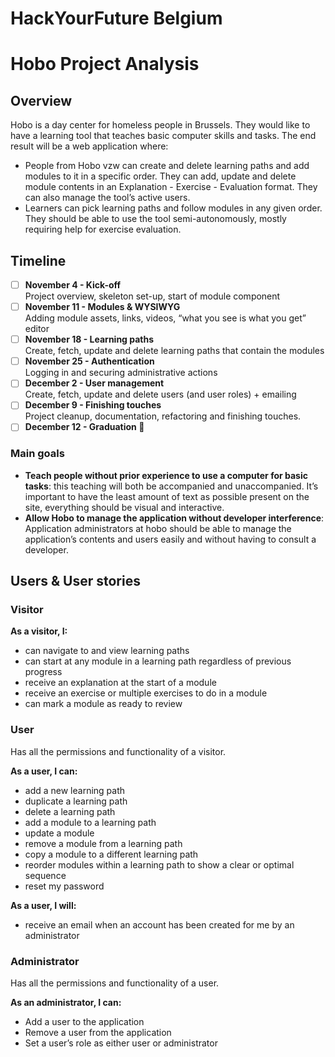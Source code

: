 # HackYourFuture Belgium
# Hobo Project Analysis

## Overview
Hobo is a day center for homeless people in Brussels. They would like to have a learning tool that teaches basic computer skills and tasks.
The end result will be a web application where:
  - People from Hobo vzw can create and delete learning paths and add modules to it in a specific order. They can add, update and delete module contents in an Explanation - Exercise - Evaluation format. They can also manage the tool’s active users.
  - Learners can pick learning paths and follow modules in any given order. They should be able to use the tool semi-autonomously, mostly requiring help for exercise evaluation.

## Timeline
  - [ ] **November 4 - Kick-off**  
  Project overview, skeleton set-up, start of module component
  - [ ] **November 11 - Modules & WYSIWYG**  
  Adding module assets, links, videos, “what you see is what you get” editor
  - [ ] **November 18 - Learning paths**  
  Create, fetch, update and delete learning paths that contain the modules
  - [ ] **November 25 - Authentication**  
  Logging in and securing administrative actions
  - [ ] **December 2 - User management**  
  Create, fetch, update and delete users (and user roles) + emailing
  - [ ] **December 9 - Finishing touches**  
  Project cleanup, documentation, refactoring and finishing touches.
  - [ ] **December 12 - Graduation 🎉**

### Main goals
 - **Teach people without prior experience to use a computer for basic tasks**: this teaching will both be accompanied and unaccompanied. It’s important to have the least amount of text as possible present on the site, everything should be visual and interactive.
 - **Allow Hobo to manage the application without developer interference**: Application administrators at hobo should be able to manage the application’s contents and users easily and without having to consult a developer. 

## Users & User stories
### Visitor
**As a visitor, I:**
  - can navigate to and view learning paths
  - can start at any module in a learning path regardless of previous progress
  - receive an explanation at the start of a module
  - receive an exercise or multiple exercises to do in a module
  - can mark a module as ready to review

### User
Has all the permissions and functionality of a visitor. 

**As a user, I can:**
  - add a new learning path
  - duplicate a learning path
  - delete a learning path
  - add a module to a learning path
  - update a module
  - remove a module from a learning path
  - copy a module to a different learning path
  - reorder modules within a learning path to show a clear or optimal sequence
  - reset my password
 
 **As a user, I will:**
  - receive an email when an account has been created for me by an administrator

### Administrator
Has all the permissions and functionality of a user.

**As an administrator, I can:**
  - Add a user to the application
  - Remove a user from the application
  - Set a user’s role as either user or administrator

